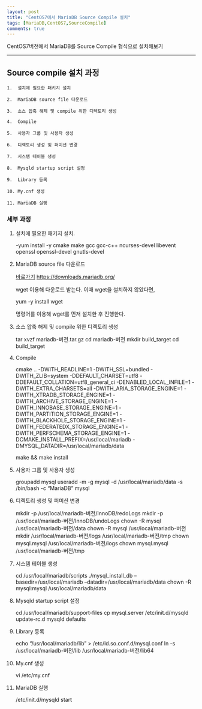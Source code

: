 ```yaml
---
layout: post
title: "CentOS7에서 MariaDB Source Compile 설치"
tags: [MariaDB,CentOS7,SourceCompile]
comments: true
---
```


CentOS7버전에서 MariaDB를 Source Compile 형식으로 설치해보기

---



## Source compile 설치 과정

	1.	설치에 필요한 패키지 설치

	2.	MariaDB source file 다운로드

	3.	소스 압축 해제 및 compile 위한 디렉토리 생성

    4.	Compile

    5.	사용자 그룹 및 사용자 생성

    6.	디렉토리 생성 및 퍼미션 변경

    7.	시스템 테이블 생성

    8.	Mysqld startup script 설정

    9.	Library 등록

    10.	My.cnf 생성

    11.	MariaDB 실행


### 세부 과정

1.	설치에 필요한 패키지 설치.

	-yum install -y cmake make gcc gcc-c++ ncurses-devel libevent openssl openssl-devel gnutls-devel

2.	MariaDB source file 다운로드

	[바로가기](https://downloads.mariadb.org/) https://downloads.mariadb.org/

    wget 이용해 다운로드 받는다. 이때 wget을 설치하지 않았다면,

    yum -y install wget

    명령어를 이용해 wget를 먼저 설치한 후 진행한다.

3.	소스 압축 해제 및 compile 위한 디렉토리 생성

    tar xvzf mariadb-버전.tar.gz
    cd mariadb-버전
    mkdir build_target
    cd build_target

4.	Compile

    cmake .. -DWITH_READLINE=1
    -DWITH_SSL=bundled
    -DWITH_ZLIB=system
    -DDEFAULT_CHARSET=utf8
    -DDEFAULT_COLLATION=utf8_general_ci
    -DENABLED_LOCAL_INFILE=1
    -DWITH_EXTRA_CHARSETS=all
    -DWITH_ARIA_STORAGE_ENGINE=1
    -DWITH_XTRADB_STORAGE_ENGINE=1
    -DWITH_ARCHIVE_STORAGE_ENGINE=1 
    -DWITH_INNOBASE_STORAGE_ENGINE=1 
    -DWITH_PARTITION_STORAGE_ENGINE=1 
    -DWITH_BLACKHOLE_STORAGE_ENGINE=1 
    -DWITH_FEDERATEDX_STORAGE_ENGINE=1 
    -DWITH_PERFSCHEMA_STORAGE_ENGINE=1 
    -DCMAKE_INSTALL_PREFIX=/usr/local/mariadb 
    -DMYSQL_DATADIR=/usr/local/mariadb/data

    make && make install

5.	사용자 그룹 및 사용자 생성

    groupadd mysql
    useradd -m -g mysql -d /usr/local/mariadb/data -s /bin/bash -c “MariaDB” mysql

6.	디렉토리 생성 및 퍼미션 변경

    mkdir -p /usr/local/mariadb-버전/InnoDB/redoLogs
    mkdir -p /usr/local/mariadb-버전/InnoDB/undoLogs
    chown -R mysql /usr/local/mariadb-버전/data
    chown -R mysql /usr/local/mariadb-버전
    mkdir /usr/local/mariadb-버전/logs /usr/local/mariadb-버전/tmp
    chown mysql.mysql /usr/local/mariadb-버전/logs
    chown mysql.mysql /usr/local/mariadb-버전/tmp

7.	시스템 테이블 생성

    cd /usr/local/mariadb/scripts
    ./mysql_install_db –basedir=/usr/local/mariadb –datadir=/usr/local/mariadb/data
    chown -R mysql:mysql /usr/local/mariadb/data

8.	Mysqld startup script 설정

    cd /usr/local/mariadb/support-files
    cp mysql.server /etc/init.d/mysqld
    update-rc.d mysqld defaults

9.	Library 등록

    echo “/usr/local/mariadb/lib” > /etc/ld.so.conf.d/mysql.conf
    ln -s /usr/local/mariadb-버전/lib /usr/local/mariadb-버전/lib64

10.	My.cnf 생성

    vi /etc/my.cnf

11.	MariaDB 실행

    /etc/init.d/mysqld start

